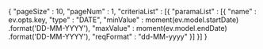 {
								"pageSize" : 10,
								"pageNum" : 1,
								"criteriaList" : [{
									"paramaList" : [{
										"name" : ev.opts.key,
										"type" : "DATE",
										"minValue" : moment(ev.model.startDate)
												.format('DD-MM-YYYY'),
										"maxValue" : moment(ev.model.endDate)
												.format('DD-MM-YYYY'),
										"reqFormat" : "dd-MM-yyyy"
									}]
								}]
							}
